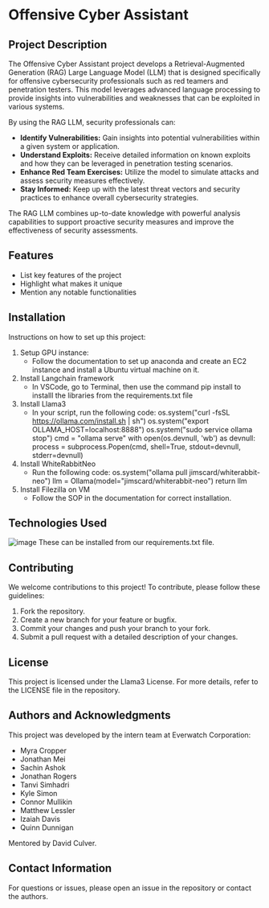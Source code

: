 # Offensive Cyber Assistant

## Project Description

The Offensive Cyber Assistant project develops a Retrieval-Augmented Generation (RAG) Large Language Model (LLM) that is designed specifically for offensive cybersecurity professionals such as red teamers and penetration testers. This model leverages advanced language processing to provide insights into vulnerabilities and weaknesses that can be exploited in various systems.

By using the RAG LLM, security professionals can:

- **Identify Vulnerabilities:** Gain insights into potential vulnerabilities within a given system or application.
- **Understand Exploits:** Receive detailed information on known exploits and how they can be leveraged in penetration testing scenarios.
- **Enhance Red Team Exercises:** Utilize the model to simulate attacks and assess security measures effectively.
- **Stay Informed:** Keep up with the latest threat vectors and security practices to enhance overall cybersecurity strategies.

The RAG LLM combines up-to-date knowledge with powerful analysis capabilities to support proactive security measures and improve the effectiveness of security assessments.

## Features
- List key features of the project
- Highlight what makes it unique
- Mention any notable functionalities
  
## Installation
Instructions on how to set up this project:
1. Setup GPU instance:
   - Follow the documentation to set up anaconda and create an EC2 instance and install a Ubuntu virtual machine on it.
3. Install Langchain framework
   - In VSCode, go to Terminal, then use the command pip install<library> to installl the libraries from the requirements.txt file
5. Install Llama3
   - In your script, run the following code:
        os.system("curl -fsSL https://ollama.com/install.sh | sh")
        os.system("export OLLAMA_HOST=localhost:8888")
        os.system("sudo service ollama stop")
        cmd = "ollama serve"
        with open(os.devnull, 'wb') as devnull:
            process = subprocess.Popen(cmd, shell=True, stdout=devnull, stderr=devnull)
7. Install WhiteRabbitNeo
   - Run the following code:
        os.system("ollama pull jimscard/whiterabbit-neo")
        llm = Ollama(model="jimscard/whiterabbit-neo")
        return llm
9. Install Filezilla on VM
    - Follow the SOP in the documentation for correct installation.

## Technologies Used
![image](https://github.com/user-attachments/assets/38692311-80b4-4ec6-afa3-cd8a505be714)
These can be installed from our requirements.txt file.


## Contributing
We welcome contributions to this project! To contribute, please follow these guidelines:

1. Fork the repository.
2. Create a new branch for your feature or bugfix.
3. Commit your changes and push your branch to your fork.
4. Submit a pull request with a detailed description of your changes.

## License
This project is licensed under the Llama3 License. For more details, refer to the LICENSE file in the repository.

## Authors and Acknowledgments
This project was developed by the intern team at Everwatch Corporation:

- Myra Cropper
- Jonathan Mei
- Sachin Ashok
- Jonathan Rogers
- Tanvi Simhadri
- Kyle Simon
- Connor Mullikin
- Matthew Lessler
- Izaiah Davis
- Quinn Dunnigan

Mentored by David Culver.

## Contact Information
For questions or issues, please open an issue in the repository or contact the authors.
